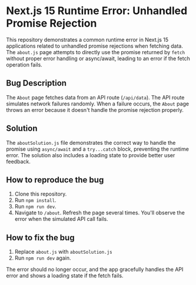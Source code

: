 # Next.js 15 Runtime Error: Unhandled Promise Rejection

This repository demonstrates a common runtime error in Next.js 15 applications related to unhandled promise rejections when fetching data. The `about.js` page attempts to directly use the promise returned by `fetch` without proper error handling or async/await, leading to an error if the fetch operation fails.

## Bug Description
The `About` page fetches data from an API route (`/api/data`).  The API route simulates network failures randomly.  When a failure occurs, the `About` page throws an error because it doesn't handle the promise rejection properly.

## Solution
The `aboutSolution.js` file demonstrates the correct way to handle the promise using `async/await` and a `try...catch` block, preventing the runtime error.  The solution also includes a loading state to provide better user feedback.

## How to reproduce the bug
1. Clone this repository.
2. Run `npm install`.
3. Run `npm run dev`.
4. Navigate to `/about`. Refresh the page several times. You'll observe the error when the simulated API call fails.

## How to fix the bug
1. Replace `about.js` with `aboutSolution.js`
2. Run `npm run dev` again.

The error should no longer occur, and the app gracefully handles the API error and shows a loading state if the fetch fails.